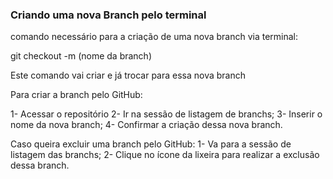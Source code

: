 ### Criando uma nova Branch pelo terminal

comando necessário para a criação de uma nova branch via terminal:

git checkout -m (nome da branch)

Este comando vai criar e já trocar para essa nova branch

Para criar a branch pelo GitHub:

1- Acessar o repositório
2- Ir na sessão de listagem de branchs;
3- Inserir o nome da nova branch;
4- Confirmar a criação dessa nova branch.

Caso queira excluir uma branch pelo GitHub:
1- Va para a sessão de listagem das branchs;
2- Clique no ícone da lixeira para realizar a exclusão dessa branch.